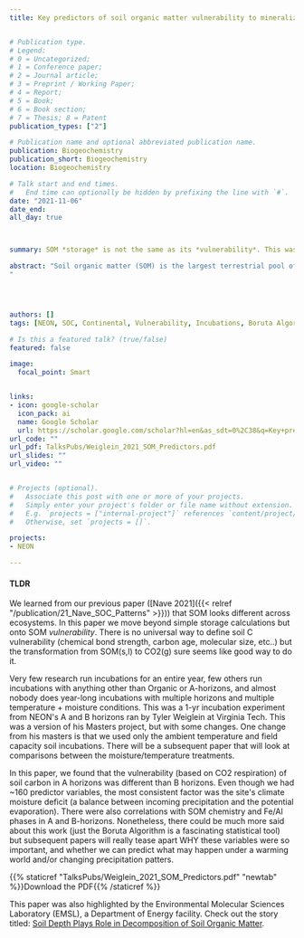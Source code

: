 ```yaml
---
title: Key predictors of soil organic matter vulnerability to mineralization differ with depth at a continental scale


# Publication type.
# Legend: 
# 0 = Uncategorized; 
# 1 = Conference paper; 
# 2 = Journal article;
# 3 = Preprint / Working Paper; 
# 4 = Report; 
# 5 = Book; 
# 6 = Book section;
# 7 = Thesis; 8 = Patent
publication_types: ["2"]

# Publication name and optional abbreviated publication name.
publication: Biogeochemistry
publication_short: Biogeochemistry
location: Biogeochemistry

# Talk start and end times.
#   End time can optionally be hidden by prefixing the line with `#`.
date: "2021-11-06"
date_end: 
all_day: true



summary: SOM *storage* is not the same as its *vulnerability*. This was a 1-yr incubation experiment from NEON's A and B horizons ran by Tyler Weiglein at Virginia Tech as his Masters degree. We found that predictors of soil carbon vulnerability (based on CO2 respiration) were different for surface and subsurface horizons. Turns out, you need to dig deeper to find out the whole story on soils. 

abstract: "Soil organic matter (SOM) is the largest terrestrial pool of organic carbon, and potential carbon-climate feedbacks involving SOM decomposition could exacerbate anthropogenic climate change. However, our understanding of the controls on SOM mineralization is still incomplete, and as such, our ability to predict carbon-climate feedbacks is limited. To improve our understanding of controls on SOM decomposition, A and upper B horizon soil samples from 26 National Ecological Observatory Network (NEON) sites spanning the conterminous U.S. were incubated for 52 weeks under conditions representing site-specific mean summer temperature and sample- specific field capacity (-33 kPa) water potential. Cumulative carbon dioxide respired was periodically measured and normalized by soil organic C content to calculate cumulative specific respiration (CSR), a metric of SOM vulnerability to mineralization. The Boruta algorithm, a feature selection algorithm, was used to select important predictors of CSR from 159 variables. A diverse suite of predictors was selected (12 for A horizons, 7 for B horizons) with predictors falling into three categories corresponding to SOM chemistry, reactive Fe and Al phases, and site moisture availability. The relationship between SOM chemistry predictors and CSR was complex, while sites that had greater concentrations of reactive Fe and Al phases or were wetter had lower CSR. Only three predictors were selected for both horizon types, suggesting dominant controls on SOM decomposition differ by horizon. Our findings contribute to the emerging consensus that a broad array of controls regulates SOM decomposition at large scales and highlight the need to consider changing controls with depth.
"




authors: []
tags: [NEON, SOC, Continental, Vulnerability, Incubations, Boruta Algorithm]

# Is this a featured talk? (true/false)
featured: false

image: 
  focal_point: Smart


links:
- icon: google-scholar 
  icon_pack: ai
  name: Google Scholar
  url: https://scholar.google.com/scholar?hl=en&as_sdt=0%2C38&q=Key+predictors+of+soil+organic+matter+vulnerability+to+mineralization+differ+with+depth+at+a+continental+scale+TL+Weiglein&btnG=
url_code: ""
url_pdf: TalksPubs/Weiglein_2021_SOM_Predictors.pdf
url_slides: ""
url_video: ""


# Projects (optional).
#   Associate this post with one or more of your projects.
#   Simply enter your project's folder or file name without extension.
#   E.g. `projects = ["internal-project"]` references `content/project/deep-learning/index.md`.
#   Otherwise, set `projects = []`.

projects:
- NEON

---
```


#### TLDR   
We learned from our previous paper ([Nave 2021]({{< relref "/publication/21_Nave_SOC_Patterns" >}})) that SOM looks different across ecosystems. In this paper we move beyond simple storage calculations but onto SOM *vulnerability*. There is no universal way to define soil C vulnerability (chemical bond strength, carbon age, molecular size, etc..) but the transformation from SOM(s,l) to CO2(g) sure seems like good way to do it. 

Very few research run incubations for an entire year, few others run incubations with anything other than Organic or A-horizons, and almost nobody does year-long incubations with multiple horizons and multiple temperature + moisture conditions. This was a 1-yr incubation experiment from NEON's A and B horizons ran by Tyler Weiglein at Virginia Tech. This was a version of his Masters project, but with some changes. One change from his masters is that we used only the ambient temperature and field capacity soil incubations. There will be a subsequent paper that will look at comparisons between the moisture/temperature treatments. 

In this paper, we found that the vulnerability (based on CO2 respiration) of soil carbon in A horizons was different than B horizons. Even though we had ~160 predictor variables, the most consistent factor was the site's climate moisture deficit (a balance between incoming precipitation and the potential evaporation). There were also correlations with SOM chemistry and Fe/Al phases in A and B-horizons. Nonetheless, there could be much more said about this work (just the Boruta Algorithm is a fascinating statistical tool) but subsequent papers will really tease apart WHY these variables were so important, and whether we can predict what may happen under a warming world and/or changing precipitation patters. 

{{% staticref "TalksPubs/Weiglein_2021_SOM_Predictors.pdf" "newtab" %}}Download the PDF{{% /staticref %}}

This paper was also highlighted by the Environmental Molecular Sciences Laboratory (EMSL), a Department of Energy facility. Check out the story titled: [Soil Depth Plays Role in Decomposition of Soil Organic Matter]("https://www.emsl.pnnl.gov/news/soil-depth-plays-role-in-decomposition-of-soil-organic-matter/8370").
